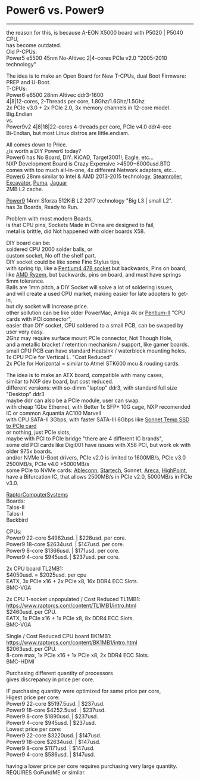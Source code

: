 # Power6 vs. Power9
-----

the reason for this, is because A-EON X5000 board with P5020 | P5040 CPU, </br>
has become outdated. </br>
Old P-CPUs: </br>
Power5 e5500 45nm No-Altivec 2|4-cores PCIe v2.0 "2005-2010 technology" </br>

The idea is to make an Open Board for New T-CPUs, dual Boot Firmware: PREP and U-Boot. </br>
T-CPUs: </br>
Power6 e6500 28nm Altivec ddr3-1600 </br>
4|8|12-cores, 2-Threads per core, 1.8Ghz/1.6Ghz/1.5Ghz </br>
2x PCIe v3.0 + 2x PCIe 2.0, 3x memory channels in 12-core model. </br>
Big.Endian </br>
vs. </br>
Power9v2 4|8|18|22-cores 4-threads per core, PCIe v4.0 ddr4-ecc </br>
Bi-Endian, but most Linux distros are little.endiam. </br>

All comes down to Price. </br>
¿is worth a DIY Power6 today? </br>
Power6 has No Board, DIY. KiCAD, Target3001!, Eagle, etc... </br>
NXP Development Board is Crazy Expensive >$4500-$6000usd.BTO </br>
comes with too much all-in-one, 4x different Network adapters, etc... </br>
[Power6](https://www.nxp.com/products/processors-and-microcontrollers/power-architecture/qoriq-communication-processors/t-series/qoriq-t4240-t4160-t4080-multicore-communications-processors:T4240) 28nm similar to Intel & AMD 2013-2015 technology, [Steamroller](https://en.wikipedia.org/wiki/Steamroller_(microarchitecture)), [Excavator](https://en.wikipedia.org/wiki/Excavator_(microarchitecture)), [Puma](https://en.wikipedia.org/wiki/Puma_(microarchitecture)), [Jaguar](https://en.wikipedia.org/wiki/Jaguar_(microarchitecture)) </br>
2MB L2 cache. </br>

[Power9](https://en.wikipedia.org/wiki/POWER9) 14nm Sforza 512KiB L2 2017 technology "Big L3 | small L2". </br>
has 3x Boards, Ready to Run. </br>

Problem with most modern Boards, </br>
is that CPU pins, Sockets Made in China are designed to fail, </br>
metal is brittle, did Not happened with older boards X58. </br>

DIY board can be: </br>
soldered CPU 2000 solder balls, or </br>
custom socket, No off the shelf part. </br>
DIY socket could be like some Fine Stylus tips, </br>
with spring tip, like a [Pentium4 478 socket](https://en.wikipedia.org/wiki/Pentium_4#/media/File:Pentium_4_-_SL5TK_-_pin_side-3057.jpg) but backwards, Pins on board, </br>
like [AMD Ryzem](https://en.wikipedia.org/wiki/Ryzen#/media/File:AMD_Ryzen_7_3700X_pins_IMGP3168_smial_wp.jpg), but backwards, pins on board, and  must have springs 5mm tolerance. </br>
Balls are 1mm pitch, a DIY Socket will solve a lot of soldering issues,  </br>
and will create a used CPU market, making easier for late adopters to get-in, </br>
but diy socket will increase price. </br>
other sollution can be like older PowerMac, Amiga 4k or [Pentium-II](https://en.wikipedia.org/wiki/Pentium_II) "CPU cards with PCI connector", </br>
easier than DIY socket, CPU soldered to a small PCB, can be swaped by user very easy. </br>
2Ghz may require surface mount PCIe connector, Not Though Hole, </br>
and a metallic bracket / retention mechanism / support, like gamer boards. </br>
small CPU PCB can have standard Heatsink / waterblock mounting holes. </br>
1x CPU PCIe for Vertical L. "Cost Reduced" </br>
2x PCIe for Horizontal = similar to Atmel STK600 mcu & rouding cards. </br> 

The idea is to make an ATX board, compatible with many cases, </br>
similar to NXP dev board, but cost reduced. </br>
different versions: with so-dimm "laptop" ddr3, with standard full size "Desktop" ddr3 </br>
maybe ddr can also be a PCIe module, user can swap. </br> 
with cheap 1Gbe Ethernet, with Better 1x SFP+ 10G cage, NXP recomended IC or common Aquantia AC100 Marvell </br>
with CPU SATA-II 3Gbps, with faster SATA-III 6Gbps like [Sonnet Temp SSD to PCIe card](https://www.sonnettech.com/product/tempossd.html) </br>
or nothing, just PCIe slots, </br>
maybe with PCI to PCIe bridge "there are 4 different IC brands", </br> 
some old PCI cards like Digi001 have issues with X58 PCI, but work ok with older 975x boards. </br>
and/or NVMe U-Boot drivers, PCIe v2.0 is limited to 1600MB/s, PCIe v3.0 2500MB/s, PCIe v4.0 >5000MB/s </br>
some PCIe to NVMe cards: [Ableconn](http://www.ableconn.com/products_2.php?gid=143), [Startech](https://www.startech.com/en-us/hdd/pex8m2e2), Sonnet, [Areca](https://www.areca.com.tw/products/nvme-1886.html), [HighPoint](https://www.highpoint-tech.com/nvme1/ssd7540),  </br>
have a Bifurcation IC, that allows 2500MB/s in PCIe v2.0, 5000MB/s in PCIe v3.0. </br>

[RaptorComputerSystems](https://www.raptorcs.com/content/base/products.html) </br>
Boards: </br>
Talos-II </br>
Talos-I </br>
Backbird </br>

CPUs: </br>
Power9 22-core $4962usd. | $226usd. per core. </br>
Power9 18-core $2634usd. | $147usd. per core. </br>
Power9 8-core  $1366usd. | $171usd. per core. </br>
Power9 4-core  $945usd.  | $237usd. per core. </br>

2x CPU board TL2MB1: </br>
$4050usd. = $2025usd. per cpu </br>
EATX, 3x PCIe x16 + 2x PCIe x8, 16x DDR4 ECC Slots. </br>
BMC-VGA </br>
 
2x CPU 1-socket unpopulated / Cost Reduced TL1MB1: </br>
https://www.raptorcs.com/content/TL1MB1/intro.html </br>
$2460usd. per CPU. </br>
EATX, 1x PCIe x16 + 1x PCIe x8, 8x DDR4 ECC Slots. </br>
BMC-VGA </br>

Single / Cost Reduced CPU board BK1MB1: </br>
https://www.raptorcs.com/content/BK1MB1/intro.html </br>
$2063usd. per CPU. </br>
8-core max, 1x PCIe x16 + 1x PCIe x8, 2x DDR4 ECC Slots. </br>
BMC-HDMI </br>

Purchasing different quantity of processors </br>
gives discrepancy in price per core. </br>

IF purchasing quantity were optimized for same price per core, </br>
Higest price per core: </br>
Power9 22-core $5197.5usd. | $237usd. </br>
Power9 18-core $4252.5usd. | $237usd. </br>
Power9 8-core  $1890usd.   | $237usd. </br>
Power9 4-core  $945usd.    | $237usd. </br>
Lowest price per core: </br>
Power9 22-core $3220usd. | $147usd. </br>
Power9 18-core $2634usd. | $147usd. </br>
Power9 8-core  $1171usd. | $147usd. </br>
Power9 4-core  $586usd.  | $147usd. </br>

having a lower price per core requires purchasing very large quantity. </br>
REQUIRES GoFundME or similar. </br>
